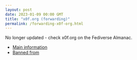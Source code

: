 ```yaml
---
layout: post
date: 2023-01-09 00:00 GMT
title: "x0f.org (forwarding)"
permalink: /forwarding-x0f-org.html
---
```


No longer updated - check x0f.org on the Fediverse Almanac.

* [Main information](https://www.fediversealmanac.com/api/v1/instances/x0f.org)
* [Banned from](https://www.fediversealmanac.com/api/v1/instances/x0f.org/banned_from)

